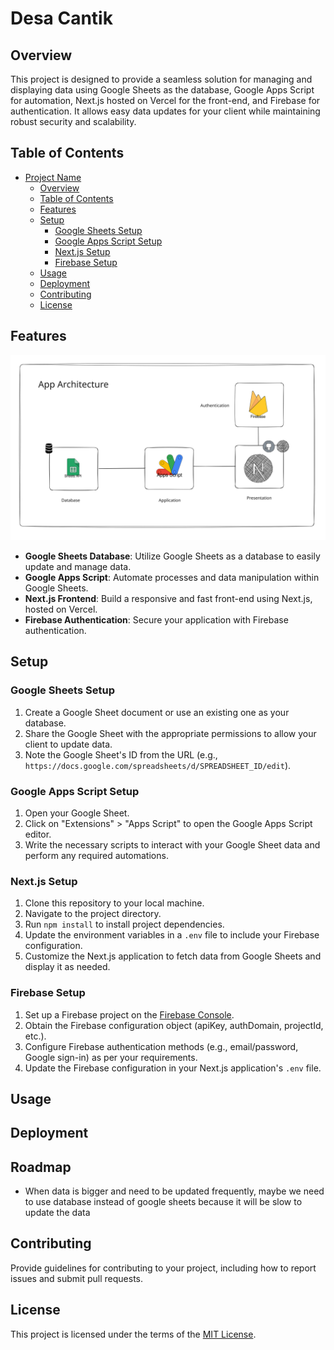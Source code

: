 # Desa Cantik

## Overview

This project is designed to provide a seamless solution for managing and displaying data using Google Sheets as the database, Google Apps Script for automation, Next.js hosted on Vercel for the front-end, and Firebase for authentication. It allows easy data updates for your client while maintaining robust security and scalability.

## Table of Contents

- [Project Name](#desa-cantik)
  - [Overview](#overview)
  - [Table of Contents](#table-of-contents)
  - [Features](#features)
  - [Setup](#setup)
    - [Google Sheets Setup](#google-sheets-setup)
    - [Google Apps Script Setup](#google-apps-script-setup)
    - [Next.js Setup](#nextjs-setup)
    - [Firebase Setup](#firebase-setup)
  - [Usage](#usage)
  - [Deployment](#deployment)
  - [Contributing](#contributing)
  - [License](#license)

## Features
![Desa Cantik](/docs/app-architecture.svg)

- **Google Sheets Database**: Utilize Google Sheets as a database to easily update and manage data.
- **Google Apps Script**: Automate processes and data manipulation within Google Sheets.
- **Next.js Frontend**: Build a responsive and fast front-end using Next.js, hosted on Vercel.
- **Firebase Authentication**: Secure your application with Firebase authentication.

## Setup

### Google Sheets Setup

1. Create a Google Sheet document or use an existing one as your database.
2. Share the Google Sheet with the appropriate permissions to allow your client to update data.
3. Note the Google Sheet's ID from the URL (e.g., `https://docs.google.com/spreadsheets/d/SPREADSHEET_ID/edit`).

### Google Apps Script Setup

1. Open your Google Sheet.
2. Click on "Extensions" > "Apps Script" to open the Google Apps Script editor.
3. Write the necessary scripts to interact with your Google Sheet data and perform any required automations.

### Next.js Setup

1. Clone this repository to your local machine.
2. Navigate to the project directory.
3. Run `npm install` to install project dependencies.
4. Update the environment variables in a `.env` file to include your Firebase configuration.
5. Customize the Next.js application to fetch data from Google Sheets and display it as needed.

### Firebase Setup

1. Set up a Firebase project on the [Firebase Console](https://console.firebase.google.com/).
2. Obtain the Firebase configuration object (apiKey, authDomain, projectId, etc.).
3. Configure Firebase authentication methods (e.g., email/password, Google sign-in) as per your requirements.
4. Update the Firebase configuration in your Next.js application's `.env` file.



## Usage


## Deployment

## Roadmap
- When data is bigger and need to be updated frequently, maybe we need to use database instead of google sheets because it will be slow to update the data


## Contributing

Provide guidelines for contributing to your project, including how to report issues and submit pull requests.

## License

This project is licensed under the terms of the [MIT License](https://opensource.org/licenses/MIT).
